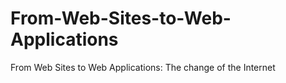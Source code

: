 # From-Web-Sites-to-Web-Applications
From Web Sites to Web Applications: The change of the Internet
